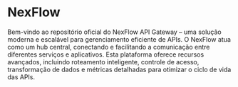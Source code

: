# NexFlow
Bem-vindo ao repositório oficial do NexFlow API Gateway – uma solução moderna e escalável para gerenciamento eficiente de APIs. O NexFlow atua como um hub central, conectando e facilitando a comunicação entre diferentes serviços e aplicativos. Esta plataforma oferece recursos avançados, incluindo roteamento inteligente, controle de acesso, transformação de dados e métricas detalhadas para otimizar o ciclo de vida das APIs.
